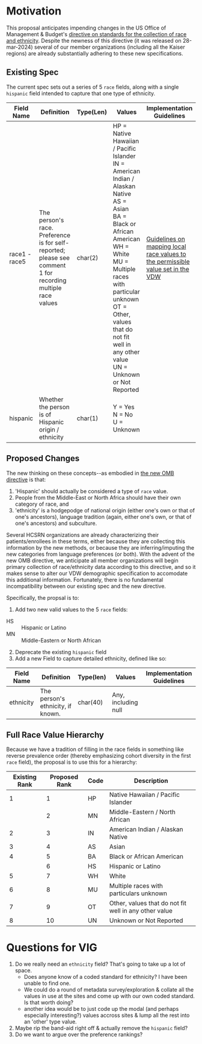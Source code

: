 # Motivation

This proposal anticipates impending changes in the US Office of Management & Budget's [directive on standards for the collection of race and ethnicity](https://www.federalregister.gov/documents/2024/03/29/2024-06469/revisions-to-ombs-statistical-policy-directive-no-15-standards-for-maintaining-collecting-and). Despite the newness of this directive (it was released on 28-mar-2024) several of our member organizations (including all the Kaiser regions) are already substantially adhering to these new specifications.

## Existing Spec
The current spec sets out a series of 5 `race` fields, along with a single `hispanic` field intended to capture that one type of ethnicity.

| Field Name      | Definition                                                                                                  | Type(Len) | Values                                                                                                                                                                                                                                                                                      | Implementation Guidelines                                                                                                                                                                                                                                                                                                                                                                                                                                                                                                                                                                                                                                                                                                                                                                       |
| ------------------ | ----------------------------------------------------------------------------------------------------------- | --------- | ------------------------------------------------------------------------------------------------------------------------------------------------------------------------------------------------------------------------------------------------------------------------------------------- | ----------------------------------------------------------------------------------------------------------------------------------------------------------------------------------------------------------------------------------------------------------------------------------------------------------------------------------------------------------------------------------------------------------------------------------------------------------------------------------------------------------------------------------------------------------------------------------------------------------------------------------------------------------------------------------------------------------------------------------------------------------------------------------------------- |
| race1 - race5      | The person's race. Preference is for self-reported; please see comment 1 for recording multiple race values | char(2)   | HP = Native Hawaiian / Pacific Islander<br>IN = American Indian / Alaskan Native<br>AS = Asian<br>BA = Black or African American<br>WH = White<br>MU = Multiple races with particular unknown<br>OT = Other, values that do not fit well in any other value<br>UN = Unknown or Not Reported | [Guidelines on mapping local race values to the permissible value set in the VDW](https://hcsrnvdw.sharepoint.com/:x:/r/sites/hcsrn-vdw/_layouts/15/Doc.aspx?sourcedoc=%7B8A279712-2456-5230-816F-CF9979A62876%7D&file=Appendix%20E.xlsx&action=default&mobileredirect=true)                                                                                                                                                                                                                                                                                                                                                                                                                                                                                                                                                                              |
| hispanic           | Whether the person is of Hispanic origin / ethnicity                                                        | char(1)   | Y = Yes<br>N = No<br>U = Unknown                                                                                                                                                                                                                                                            |

## Proposed Changes

The new thinking on these concepts--as embodied in [the new OMB directive](https://www.federalregister.gov/documents/2024/03/29/2024-06469/revisions-to-ombs-statistical-policy-directive-no-15-standards-for-maintaining-collecting-and) is that:

1. 'Hispanic' should actually be considered a type of `race` value.
2. People from the Middle-East or North Africa should have their own category of race, and
2. 'ethnicity' is a hodgepodge of national origin (either one's own or that of one's ancestors), language tradition (again, either one's own, or that of one's ancestors) and subculture.

Several HCSRN organizations are already characterizing their patients/enrollees in these terms, either because they are collecting this information by the new methods, or because they are inferring/imputing the new categories from language preferences (or both). With the advent of the new OMB directive, we anticipate all member organizations will begin primary collection of race/ethnicity data according to this directive, and so it makes sense to alter our VDW demographic specification to accomodate this additional information. Fortunately, there is no fundamental incompatibility between our existing spec and the new directive.

Specifically, the propsal is to:

1. Add two new valid values to the 5 `race` fields:
<dl>
  <dt>HS</dt><dd>Hispanic or Latino</dd>
  <dt>MN</dt><dd>Middle-Eastern or North African</dd>
</dl>

2. Deprecate the existing `hispanic` field
3. Add a new Field to capture detailed ethnicity, defined like so:

|Field Name|Definition|Type(len)|Values|Implementation Guidelines|
|----------|----------|---------|------|-------------------------|
|ethnicity |The person's ethnicity, if known.|char(40)|Any, including null||


## Full Race Value Hierarchy

Because we have a tradition of filling in the race fields in something like reverse prevalence order (thereby emphasizing cohort diversity in the first `race` field), the proposal is to use this for a hierarchy:

|Existing Rank|Proposed Rank|Code|Description|
|--|----|----|-----------|
|1 |1|HP|Native Hawaiian / Pacific Islander|
|  |2|MN|Middle-Eastern / North African|
|2 |3|IN|American Indian / Alaskan Native|
|3 |4|AS|Asian|
|4 |5|BA|Black or African American|
|  |6|HS|Hispanic or Latino|
|5 |7|WH|White|
|6 |8|MU|Multiple races with particulars unknown|
|7 |9|OT|Other, values that do not fit well in any other value|
|8 |10|UN|Unknown or Not Reported|

# Questions for VIG

1. Do we really need an `ethnicity` field? That's going to take up a lot of space.
    * Does anyone know of a coded standard for ethnicity? I have been unable to find one.
    * We could do a round of metadata survey/exploration & collate all the values in use at the sites and come up with our own coded standard. Is that worth doing?
    * another idea would be to just code up the modal (and perhaps especially interesting?) values accross sites & lump all the rest into an 'other' type value.
2. Maybe rip the band-aid right off & actually remove the `hispanic` field?
3. Do we want to argue over the preference rankings?

